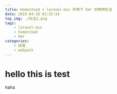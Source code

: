```yaml
---
title: Homestead + laravel-mix 环境下 hmr 的两种玩法
date: 2019-04-18 01:33:24
top_img: ./玩法1.png
tags:
    - laravel-mix
    - homestead
    - hmr
categories:
    - 前端
    - webpack
---
```


# hello this is test

haha
